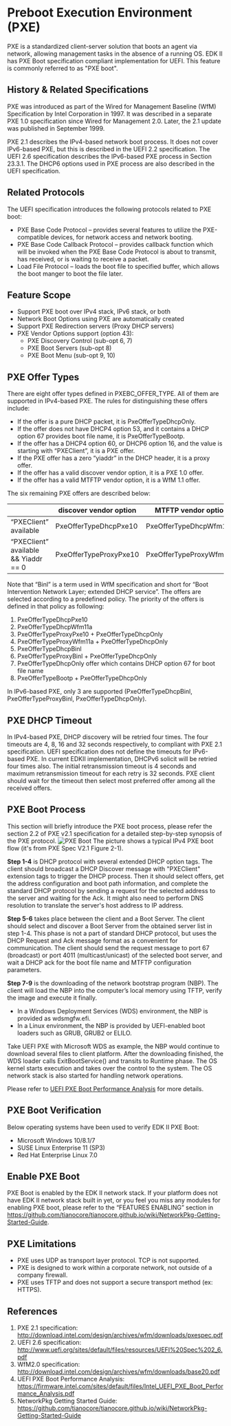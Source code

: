# Preboot Execution Environment (PXE)

PXE is a standardized client-server solution that boots an agent via network, allowing management tasks in the absence of a running OS. EDK II has PXE Boot specification compliant implementation for UEFI. This feature is commonly referred to as "PXE boot".

## History & Related Specifications

PXE was introduced as part of the Wired for Management Baseline (WfM) Specification by Intel Corporation in 1997. It was described in a separate PXE 1.0 specification since Wired for Management 2.0. Later, the 2.1 update was published in September 1999.

PXE 2.1 describes the IPv4-based network boot process. It does not cover IPv6-based PXE, but this is described in the UEFI 2.2 specification. The UEFI 2.6 specification describes the IPv6-based PXE process in Section 23.3.1. The DHCP6 options used in PXE process are also described in the UEFI specification.

## Related Protocols

The UEFI specification introduces the following protocols related to PXE boot:

* PXE Base Code Protocol – provides several features to utilize the PXE-compatible devices, for network access and network booting.
* PXE Base Code Callback Protocol – provides callback function which will be invoked when the PXE Base Code Protocol is about to transmit, has received, or is waiting to receive a packet.
* Load File Protocol – loads the boot file to specified buffer, which allows the boot manger to boot the file later.

## Feature Scope
* Support PXE boot over IPv4 stack, IPv6 stack, or both
* Network Boot Options using PXE are automatically created
* Support PXE Redirection servers (Proxy DHCP servers)
* PXE Vendor Options support (option 43):
  * PXE Discovery Control (sub-opt 6, 7)
  * PXE Boot Servers (sub-opt 8)
  * PXE Boot Menu (sub-opt 9, 10)

## PXE Offer Types

There are eight offer types defined in PXEBC_OFFER_TYPE. All of them are supported in IPv4-based PXE. The rules for distinguishing these offers include:
* If the offer is a pure DHCP packet, it is PxeOfferTypeDhcpOnly.
* If the offer does not have DHCP4 option 53, and it contains a DHCP option 67 provides boot file name, it is PxeOfferTypeBootp.
* If the offer has a DHCP4 option 60, or DHCP6 option 16, and the value is starting with “PXEClient”, it is a PXE offer.
* If the PXE offer has a zero “yiaddr” in the DHCP header, it is a proxy offer.
* If the offer has a valid discover vendor option, it is a PXE 1.0 offer.
* If the offer has a valid MTFTP vendor option, it is a WfM 1.1 offer.

The six remaining PXE offers are described below:

| | discover vendor option | MTFTP vendor option | N/A |
| --- | --- | --- | --- |
| “PXEClient” available  | PxeOfferTypeDhcpPxe10 | PxeOfferTypeDhcpWfm11a | PxeOfferTypeDhcpBinl&nbsp; |
| “PXEClient” available && Yiaddr == 0  | PxeOfferTypeProxyPxe10 | PxeOfferTypeProxyWfm11a | PxeOfferTypeProxyBinl&nbsp; |

Note that “Binl” is a term used in WfM specification and short for “Boot Intervention Network Layer; extended DHCP service”.
The offers are selected according to a predefined policy. The priority of the offers is defined in that policy as following:

1. PxeOfferTypeDhcpPxe10
2. PxeOfferTypeDhcpWfm11a
3. PxeOfferTypeProxyPxe10 + PxeOfferTypeDhcpOnly
4. PxeOfferTypeProxyWfm11a + PxeOfferTypeDhcpOnly
5. PxeOfferTypeDhcpBinl
6. PxeOfferTypeProxyBinl + PxeOfferTypeDhcpOnly
7. PxeOfferTypeDhcpOnly offer which contains DHCP option 67 for boot file name
8. PxeOfferTypeBootp + PxeOfferTypeDhcpOnly

In IPv6-based PXE, only 3 are supported (PxeOfferTypeDhcpBinl, PxeOfferTypeProxyBinl, PxeOfferTypeDhcpOnly).

## PXE DHCP Timeout

In IPv4-based PXE, DHCP discovery will be retried four times. The four timeouts are 4, 8, 16 and 32 seconds respectively, to compliant with PXE 2.1 specification. UEFI specification does not define the timeouts for IPv6-based PXE. In current EDKII implementation, DHCPv6 solicit will be retried four times also. The initial retransmission timeout is 4 seconds and maximum retransmission timeout for each retry is 32 seconds. PXE client should wait for the timeout then select most preferred offer among all the received offers.

## PXE Boot Process

This section will briefly introduce the PXE boot process, please refer the section 2.2 of PXE v2.1 specification for a detailed step-by-step synopsis of the PXE protocol.
![PXE Boot](https://github.com/tianocore/tianocore.github.io/wiki/Projects/NetworkPkg/Images/PXE_Boot.png "PXE BOOT (PXE Spec V2.1 Figure 2-1)")
The picture shows a typical IPv4 PXE boot flow (it's from PXE Spec V2.1 Figure 2-1).

**Step 1-4** is DHCP protocol with several extended DHCP option tags. The client should broadcast a DHCP Discover message with "PXEClient" extension tags to trigger the DHCP process. Then it should select offers, get the address configuration and boot path information, and complete the standard DHCP protocol by sending a request for the selected address to the server and waiting for the Ack. It might also need to perform DNS resolution to translate the server's host address to IP address.

**Step 5-6** takes place between the client and a Boot Server. The client should select and discover a Boot Server from the obtained server list in step 1-4. This phase is not a part of standard DHCP protocol, but uses the DHCP Request and Ack message format as a convenient for communication. The client should send the request message to port 67 (broadcast) or port 4011 (multicast/unicast) of the selected boot server, and wait a DHCP ack for the boot file name and MTFTP configuration parameters.

**Step 7-9** is the downloading of the network bootstrap program (NBP). The client will load the NBP into the computer’s local memory using TFTP, verify the image and execute it finally.
* In a Windows Deployment Services (WDS) environment, the NBP is provided as wdsmgfw.efi.
* In a Linux environment, the NBP is provided by UEFI-enabled boot loaders such as GRUB, GRUB2 or ELILO.

Take UEFI PXE with Microsoft WDS as example, the NBP would continue to download several files to client platform. After the downloading finished, the WDS loader calls ExitBootService() and transits to Runtime phase. The OS kernel starts execution and takes over the control to the system. The OS network stack is also started for handling network operations.

Please refer to [UEFI PXE Boot Performance Analysis](https://firmware.intel.com/sites/default/files/Intel_UEFI_PXE_Boot_Performance_Analysis.pdf) for more details.

## PXE Boot Verification

Below operating systems have been used to verify EDK II PXE Boot:

* Microsoft Windows 10/8.1/7
* SUSE Linux Enterprise 11 (SP3)
* Red Hat Enterprise Linux 7.0

## Enable PXE Boot

PXE Boot is enabled by the EDK II network stack. If your platform does not have EDK II network stack built in yet, or you feel you miss any modules for enabling PXE boot, please refer to the “FEATURES ENABLING” section in https://github.com/tianocore/tianocore.github.io/wiki/NetworkPkg-Getting-Started-Guide.

## PXE Limitations

* PXE uses UDP as transport layer protocol. TCP is not supported.
* PXE is designed to work within a corporate network, not outside of a company firewall.
* PXE uses TFTP and does not support a secure transport method (ex: HTTPS).

## References

1. PXE 2.1 specification: http://download.intel.com/design/archives/wfm/downloads/pxespec.pdf
2. UEFI 2.6 specification: http://www.uefi.org/sites/default/files/resources/UEFI%20Spec%202_6.pdf
3. WfM2.0 specification: http://download.intel.com/design/archives/wfm/downloads/base20.pdf
4. UEFI PXE Boot Performance Analysis: https://firmware.intel.com/sites/default/files/Intel_UEFI_PXE_Boot_Performance_Analysis.pdf
5. NetworkPkg Getting Started Guide: https://github.com/tianocore/tianocore.github.io/wiki/NetworkPkg-Getting-Started-Guide
